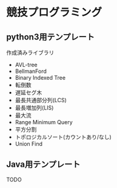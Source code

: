 # 競技プログラミング

## python3用テンプレート

作成済みライブラリ

- AVL-tree
- BellmanFord
- Binary Indexed Tree
- 転倒数
- 遅延セグ木
- 最長共通部分列(LCS)
- 最長増加列(LIS)
- 最大流
- Range Minimum Query
- 平方分割
- トポロジカルソート(カウントあり/なし)
- Union Find

## Java用テンプレート

TODO
